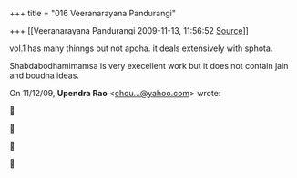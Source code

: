 +++
title = "016 Veeranarayana Pandurangi"

+++
[[Veeranarayana Pandurangi	2009-11-13, 11:56:52 [Source](https://groups.google.com/g/bvparishat/c/jw1mqTIlJ7A)]]



vol.1 has many thinngs but not apoha. it deals extensively with sphota.

Shabdabodhamimamsa is very execellent work but it does not contain jain and boudha ideas.  
  


On 11/12/09, **Upendra Rao** \<[chou...@yahoo.com]()\> wrote:









